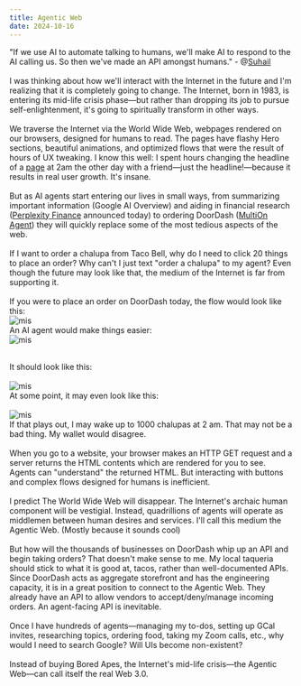 ```yaml
---
title: Agentic Web
date: 2024-10-16
---
```

"If we use AI to automate talking to humans, we'll make AI to respond to the AI calling us. So then we've made an API amongst humans." - @[Suhail](https://x.com/suhail/status/1842238387534876847?s=46)\
\
I was thinking about how we'll interact with the Internet in the future and I'm realizing that it is completely going to change. The Internet, born in 1983, is entering its mid-life crisis phase—but rather than dropping its job to pursue self-enlightenment, it's going to spiritually transform in other ways.\
\
We traverse the Internet via the World Wide Web, webpages rendered on our browsers,  designed for humans to read. The pages have flashy Hero sections, beautiful animations, and optimized flows that were the result of hours of UX tweaking. I know this well: I spent hours changing the headline of a [page](https://coldcraft.ai/) at 2am the other day with a friend—just the headline!—because it results in real user growth. It's insane.\
\
But as AI agents start entering our lives in small ways, from summarizing important information (Google AI Overview) and aiding in financial research ([Perplexity Finance](https://x.com/AravSrinivas/status/1846289701822677441) announced today) to ordering DoorDash ([MultiOn Agent](https://www.youtube.com/watch?v=iVNgB9sRt78&ab_channel=MultiOn)) they will quickly replace some of the most tedious aspects of the web.\
\
If I want to order a chalupa from Taco Bell, why do I need to click 20 things to place an order? Why can't I just text "order a chalupa" to my agent? Even though the future may look like that, the medium of the Internet is far from supporting it.\
\
If you were to place an order on DoorDash today, the flow would look like this:\
![mis](/image.png)
\
An AI agent would make things easier:
\
![mis](/image2.png)

\
It should look like this:\
\
![mis](/image3.png)
\
At some point, it may even look like this:\
\
![mis](/image4.png)
\
If that plays out, I may wake up to 1000 chalupas at 2 am. That may not be a bad thing. My wallet would disagree.\
\
When you go to a website, your browser makes an HTTP GET request and a server returns the HTML contents which are rendered for you to see. Agents can "understand" the returned HTML. But interacting with buttons and complex flows designed for humans is inefficient.\
\
I predict The World Wide Web will disappear. The Internet's archaic human component will be vestigial. Instead, quadrillions of agents will operate as middlemen between human desires and services. I'll call this medium the Agentic Web. (Mostly because it sounds cool)\
\
But how will the thousands of businesses on DoorDash whip up an API and begin taking orders? That doesn't make sense to me. My local taqueria should stick to what it is good at, tacos, rather than well-documented APIs. Since DoorDash acts as aggregate storefront and has the engineering capacity, it is in a great position to connect to the Agentic Web. They already have an API to allow vendors to accept/deny/manage incoming orders. An agent-facing API is inevitable.\
\
Once I have hundreds of agents—managing my to-dos, setting up GCal invites, researching topics, ordering food, taking my Zoom calls, etc., why would I need to search Google? Will UIs become non-existent?\
\
Instead of buying Bored Apes, the Internet's mid-life crisis—the Agentic Web—can call itself the real Web 3.0.